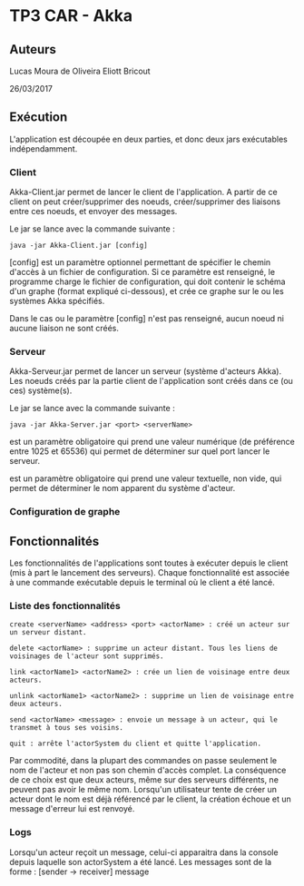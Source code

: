 # TP3 CAR - Akka

## Auteurs
Lucas Moura de Oliveira
Eliott Bricout

26/03/2017

## Exécution

L'application est découpée en deux parties, et donc deux jars exécutables indépendamment.

### Client

Akka-Client.jar permet de lancer le client de l'application. A partir de ce client on peut créer/supprimer des noeuds, créer/supprimer des liaisons entre ces noeuds, et envoyer des messages.
	
Le jar se lance avec la commande suivante : 
	
	java -jar Akka-Client.jar [config]
	
[config] est un paramètre optionnel permettant de spécifier le chemin d'accès à un fichier de configuration. Si ce paramètre est renseigné, le programme charge le fichier de configuration, qui doit contenir le schéma d'un graphe (format expliqué ci-dessous), et crée ce graphe sur le ou les systèmes Akka spécifiés. 
	
Dans le cas ou le paramètre [config] n'est pas renseigné, aucun noeud ni aucune liaison ne sont créés.
	
### Serveur

Akka-Serveur.jar permet de lancer un serveur (système d'acteurs Akka). Les noeuds créés par la partie client de l'application sont créés dans ce (ou ces) système(s).

Le jar se lance avec la commande suivante : 
	
	java -jar Akka-Server.jar <port> <serverName>
	
<port> est un paramètre obligatoire qui prend une valeur numérique (de préférence entre 1025 et 65536) qui permet de déterminer sur quel port lancer le serveur.

<serverName> est un paramètre obligatoire qui prend une valeur textuelle, non vide, qui permet de déterminer le nom apparent du système d'acteur.

### Configuration de graphe

## Fonctionnalités

Les fonctionnalités de l'applications sont toutes à exécuter depuis le client (mis à part le lancement des serveurs). Chaque fonctionnalité est associée à une commande exécutable depuis le terminal où le client a été lancé.

###  Liste des fonctionnalités

	create <serverName> <address> <port> <actorName> : créé un acteur sur un serveur distant.
	
	delete <actorName> : supprime un acteur distant. Tous les liens de voisinages de l'acteur sont supprimés.
	
	link <actorName1> <actorName2> : crée un lien de voisinage entre deux acteurs.
	
	unlink <actorName1> <actorName2> : supprime un lien de voisinage entre deux acteurs.
	
	send <actorName> <message> : envoie un message à un acteur, qui le transmet à tous ses voisins.
	
	quit : arrête l'actorSystem du client et quitte l'application.
	
Par commodité, dans la plupart des commandes on passe seulement le nom de l'acteur et non pas son chemin d'accès complet. La conséquence de ce choix est que deux acteurs, même sur des serveurs différents, ne peuvent pas avoir le même nom. Lorsqu'un utilisateur tente de créer un acteur dont le nom est déjà référencé par le client, la création échoue et un message d'erreur lui est renvoyé.

### Logs

Lorsqu'un acteur reçoit un message, celui-ci apparaitra dans la console depuis laquelle son actorSystem a été lancé. 
Les messages sont de la forme : [sender -> receiver] message



